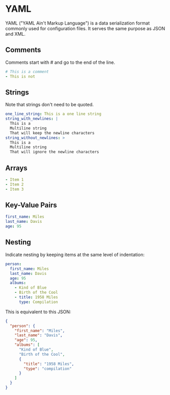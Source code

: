# YAML

YAML ("YAML Ain't Markup Language") is a data serialization format commonly used for configuration files. It serves the same purpose as JSON and XML.

## Comments

Comments start with # and go to the end of the line.

```yaml
# This is a comment
- This is not
```

## Strings

Note that strings don't need to be quoted.

```yaml
one_line_string: This is a one line string
string_with_newlines: |
  This is a
  Multiline string
  That will keep the newline characters
string_without_newlines: >
  This is a
  Multiline string
  That will ignore the newline characters
```

## Arrays

```yaml
- Item 1
- Item 2
- Item 3
```

## Key-Value Pairs

```yaml
first_name: Miles
last_name: Davis
age: 95
```

## Nesting

Indicate nesting by keeping items at the same level of indentation:

```yaml
person:
  first_name: Miles
  last_name: Davis
  age: 95
  albums:
    - Kind of Blue
    - Birth of the Cool
    - title: 1958 Miles
      type: Compilation
```

This is equivalent to this JSON:

```json
{
  "person": {
    "first_name": "Miles",
    "last_name": "Davis",
    "age": 95,
    "albums": [
      "Kind of Blue",
      "Birth of the Cool",
      {
        "title": "1958 Miles",
        "type": "compilation"
      }
    ]
  }
}
```

